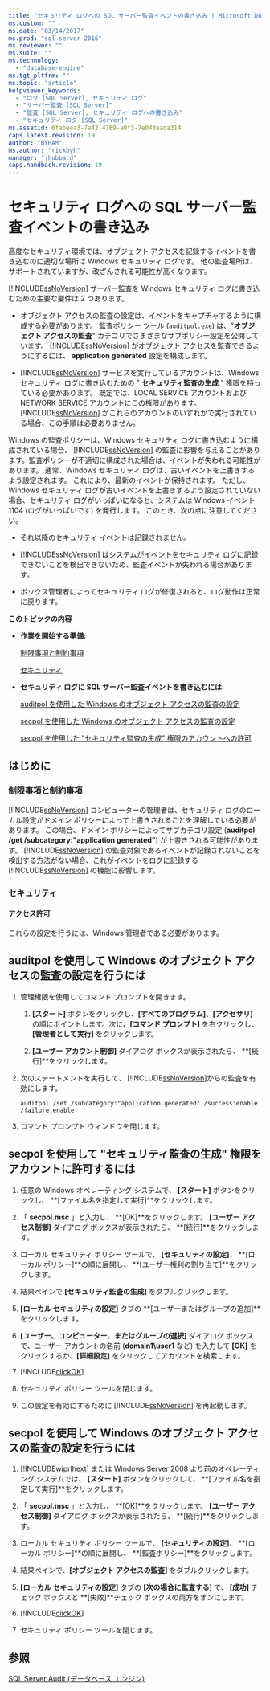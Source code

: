 ```yaml
---
title: "セキュリティ ログへの SQL サーバー監査イベントの書き込み | Microsoft Docs"
ms.custom: ""
ms.date: "03/14/2017"
ms.prod: "sql-server-2016"
ms.reviewer: ""
ms.suite: ""
ms.technology: 
  - "database-engine"
ms.tgt_pltfrm: ""
ms.topic: "article"
helpviewer_keywords: 
  - "ログ [SQL Server], セキュリティ ログ"
  - "サーバー監査 [SQL Server]"
  - "監査 [SQL Server], セキュリティ ログへの書き込み"
  - "セキュリティ ログ [SQL Server]"
ms.assetid: 6fabeea3-7a42-4769-a0f3-7e04daada314
caps.latest.revision: 19
author: "BYHAM"
ms.author: "rickbyh"
manager: "jhubbard"
caps.handback.revision: 19
---
```

# セキュリティ ログへの SQL サーバー監査イベントの書き込み
  高度なセキュリティ環境では、オブジェクト アクセスを記録するイベントを書き込むのに適切な場所は Windows セキュリティ ログです。 他の監査場所は、サポートされていますが、改ざんされる可能性が高くなります。  
  
 [!INCLUDE[ssNoVersion](../../../includes/ssnoversion-md.md)] サーバー監査を Windows セキュリティ ログに書き込むための主要な要件は 2 つあります。  
  
-   オブジェクト アクセスの監査の設定は、イベントをキャプチャするように構成する必要があります。 監査ポリシー ツール (`auditpol.exe`) は、"**オブジェクト アクセスの監査**" カテゴリでさまざまなサブポリシー設定を公開しています。 [!INCLUDE[ssNoVersion](../../../includes/ssnoversion-md.md)] がオブジェクト アクセスを監査できるようにするには、 **application generated** 設定を構成します。  
  
-   [!INCLUDE[ssNoVersion](../../../includes/ssnoversion-md.md)] サービスを実行しているアカウントは、Windows セキュリティ ログに書き込むための " **セキュリティ監査の生成** " 権限を持っている必要があります。 既定では、LOCAL SERVICE アカウントおよび NETWORK SERVICE アカウントにこの権限があります。 [!INCLUDE[ssNoVersion](../../../includes/ssnoversion-md.md)] がこれらのアカウントのいずれかで実行されている場合、この手順は必要ありません。  
  
 Windows の監査ポリシーは、Windows セキュリティ ログに書き込むように構成されている場合、 [!INCLUDE[ssNoVersion](../../../includes/ssnoversion-md.md)] の監査に影響を与えることがあります。監査ポリシーが不適切に構成された場合は、イベントが失われる可能性があります。 通常、Windows セキュリティ ログは、古いイベントを上書きするよう設定されます。 これにより、最新のイベントが保持されます。 ただし、Windows セキュリティ ログが古いイベントを上書きするよう設定されていない場合、セキュリティ ログがいっぱいになると、システムは Windows イベント 1104 (ログがいっぱいです) を発行します。 このとき、次の点に注意してください。  
  
-   それ以降のセキュリティ イベントは記録されません。  
  
-   [!INCLUDE[ssNoVersion](../../../includes/ssnoversion-md.md)] はシステムがイベントをセキュリティ ログに記録できないことを検出できないため、監査イベントが失われる場合があります。  
  
-   ボックス管理者によってセキュリティ ログが修復されると、ログ動作は正常に戻ります。  
  
 **このトピックの内容**  
  
-   **作業を開始する準備:**  
  
     [制限事項と制約事項](#Restrictions)  
  
     [セキュリティ](#Security)  
  
-   **セキュリティ ログに SQL サーバー監査イベントを書き込むには:**  
  
     [auditpol を使用した Windows のオブジェクト アクセスの監査の設定](#auditpolAccess)  
  
     [secpol を使用した Windows のオブジェクト アクセスの監査の設定](#secpolAccess)  
  
     [secpol を使用した "セキュリティ監査の生成" 権限のアカウントへの許可](#secpolPermission)  
  
##  <a name="BeforeYouBegin"></a> はじめに  
  
###  <a name="Restrictions"></a> 制限事項と制約事項  
 [!INCLUDE[ssNoVersion](../../../includes/ssnoversion-md.md)] コンピューターの管理者は、セキュリティ ログのローカル設定がドメイン ポリシーによって上書きされることを理解している必要があります。 この場合、ドメイン ポリシーによってサブカテゴリ設定 (**auditpol /get /subcategory:"application generated"**) が上書きされる可能性があります。 [!INCLUDE[ssNoVersion](../../../includes/ssnoversion-md.md)] の監査対象であるイベントが記録されないことを検出する方法がない場合、これがイベントをログに記録する [!INCLUDE[ssNoVersion](../../../includes/ssnoversion-md.md)] の機能に影響します。  
  
###  <a name="Security"></a> セキュリティ  
  
####  <a name="Permissions"></a> アクセス許可  
 これらの設定を行うには、Windows 管理者である必要があります。  
  
##  <a name="auditpolAccess"></a> auditpol を使用して Windows のオブジェクト アクセスの監査の設定を行うには  
  
1.  管理権限を使用してコマンド プロンプトを開きます。  
  
    1.  **[スタート]** ボタンをクリックし、**[すべてのプログラム]**、**[アクセサリ]** の順にポイントします。次に、**[コマンド プロンプト]** を右クリックし、**[管理者として実行]** をクリックします。  
  
    2.  **[ユーザー アカウント制御]** ダイアログ ボックスが表示されたら、 **[続行]**をクリックします。  
  
2.  次のステートメントを実行して、 [!INCLUDE[ssNoVersion](../../../includes/ssnoversion-md.md)]からの監査を有効にします。  
  
    ```  
    auditpol /set /subcategory:"application generated" /success:enable /failure:enable  
    ```  
  
3.  コマンド プロンプト ウィンドウを閉じます。  
  
##  <a name="secpolAccess"></a> secpol を使用して "セキュリティ監査の生成" 権限をアカウントに許可するには  
  
1.  任意の Windows オペレーティング システムで、 **[スタート]** ボタンをクリックし、 **[ファイル名を指定して実行]**をクリックします。  
  
2.  「 **secpol.msc** 」と入力し、 **[OK]**をクリックします。 **[ユーザー アクセス制御]** ダイアログ ボックスが表示されたら、 **[続行]**をクリックします。  
  
3.  ローカル セキュリティ ポリシー ツールで、 **[セキュリティの設定]**、 **[ローカル ポリシー]**の順に展開し、 **[ユーザー権利の割り当て]**をクリックします。  
  
4.  結果ペインで **[セキュリティ監査の生成]** をダブルクリックします。  
  
5.  **[ローカル セキュリティの設定]** タブの **[ユーザーまたはグループの追加]**をクリックします。  
  
6.  **[ユーザー、コンピューター、またはグループの選択]** ダイアログ ボックスで、ユーザー アカウントの名前 (**domain1\user1** など) を入力して **[OK]** をクリックするか、**[詳細設定]** をクリックしてアカウントを検索します。  
  
7.  [!INCLUDE[clickOK](../../../includes/clickok-md.md)]  
  
8.  セキュリティ ポリシー ツールを閉じます。  
  
9. この設定を有効にするために [!INCLUDE[ssNoVersion](../../../includes/ssnoversion-md.md)] を再起動します。  
  
##  <a name="secpolPermission"></a> secpol を使用して Windows のオブジェクト アクセスの監査の設定を行うには  
  
1.  [!INCLUDE[wiprlhext](../../../includes/wiprlhext-md.md)] または Windows Server 2008 より前のオペレーティング システムでは、 **[スタート]** ボタンをクリックして、 **[ファイル名を指定して実行]**をクリックします。  
  
2.  「 **secpol.msc** 」と入力し、 **[OK]**をクリックします。 **[ユーザー アクセス制御]** ダイアログ ボックスが表示されたら、 **[続行]**をクリックします。  
  
3.  ローカル セキュリティ ポリシー ツールで、 **[セキュリティの設定]**、 **[ローカル ポリシー]**の順に展開し、 **[監査ポリシー]**をクリックします。  
  
4.  結果ペインで、**[オブジェクト アクセスの監査]** をダブルクリックします。  
  
5.  **[ローカル セキュリティの設定]** タブの **[次の場合に監査する]** で、 **[成功]** チェック ボックスと **[失敗]**チェック ボックスの両方をオンにします。  
  
6.  [!INCLUDE[clickOK](../../../includes/clickok-md.md)]  
  
7.  セキュリティ ポリシー ツールを閉じます。  
  
## 参照  
 [SQL Server Audit &#40;データベース エンジン&#41;](../../../relational-databases/security/auditing/sql-server-audit-database-engine.md)  
  
  